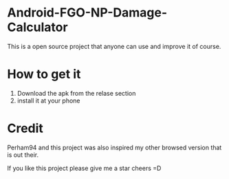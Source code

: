 # Android-FGO-NP-Damage-Calculator

This is a open source project that anyone can use and improve it of course.

# How to get it
1. Download the apk from the relase section 
2. install it at your phone 

# Credit
Perham94 and this project was also inspired my other browsed version that is out their.

If you like this project please give me a star cheers =D

